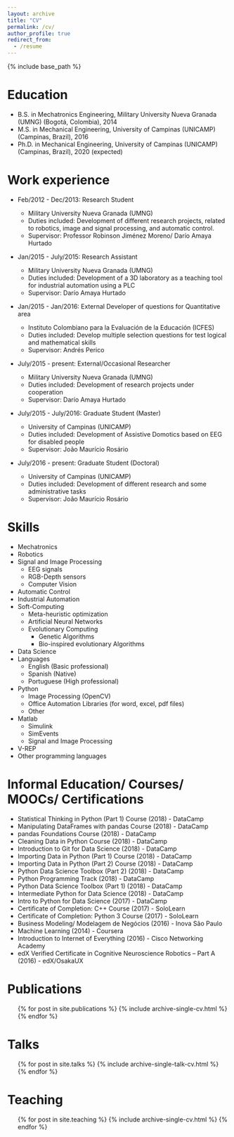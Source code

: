 ```yaml
---
layout: archive
title: "CV"
permalink: /cv/
author_profile: true
redirect_from:
  - /resume
---
```


{% include base_path %}

Education
======
* B.S. in Mechatronics Engineering, Military University Nueva Granada (UMNG) (Bogotá, Colombia), 2014
* M.S. in Mechanical Engineering, University of Campinas (UNICAMP) (Campinas, Brazil), 2016
* Ph.D. in Mechanical Engineering, University of Campinas (UNICAMP) (Campinas, Brazil), 2020 (expected)

Work experience
======
* Feb/2012 - Dec/2013: Research Student
  * Military University Nueva Granada (UMNG)
  * Duties included: Development of different research projects, related to robotics, image and signal processing, and automatic control.
  * Supervisor: Professor Robinson Jiménez Moreno/ Darío Amaya Hurtado

* Jan/2015 - July/2015: Research Assistant
  * Military University Nueva Granada (UMNG)
  * Duties included: Development of a 3D laboratory as a teaching tool for industrial automation using a PLC
  * Supervisor: Darío Amaya Hurtado
 
* Jan/2015 - Jan/2016: External Developer of questions for Quantitative area 
  * Instituto Colombiano para la Evaluación de la Educación (ICFES)
  * Duties included: Develop multiple selection questions for test logical and mathematical skills
  * Supervisor: Andrés Perico

* July/2015 - present: External/Occasional Researcher
  * Military University Nueva Granada (UMNG)
  * Duties included: Development of research projects under cooperation
  * Supervisor: Darío Amaya Hurtado
  
* July/2015 - July/2016: Graduate Student (Master)
  * University of Campinas (UNICAMP)
  * Duties included: Development of Assistive Domotics based on EEG for disabled people
  * Supervisor: João Maurício Rosário
  
* July/2016 - present: Graduate Student (Doctoral)
  * University of Campinas (UNICAMP)
  * Duties included: Development of different research and some administrative tasks
  * Supervisor: João Maurício Rosário
  
Skills
======
* Mechatronics
* Robotics
* Signal and Image Processing 
	* EEG signals
	* RGB-Depth sensors
	* Computer Vision
* Automatic Control
* Industrial Automation
* Soft-Computing
	* Meta-heuristic optimization
	* Artificial Neural Networks
	* Evolutionary Computing
		* Genetic Algorithms
		* Bio-inspired evolutionary Algorithms
* Data Science
* Languages
	* English (Basic professional)
	* Spanish (Native)
	* Portuguese (High professional)
* Python
	* Image Processing (OpenCV)
	* Office Automation Libraries (for word, excel, pdf files)
	* Other
* Matlab
	* Simulink
	* SimEvents
	* Signal and Image Processing
* V-REP
* Other programming languages

Informal Education/ Courses/ MOOCs/ Certifications
======
* Statistical Thinking in Python (Part 1) Course (2018) - DataCamp
* Manipulating DataFrames with pandas Course (2018) - DataCamp
* pandas Foundations Course (2018) - DataCamp
* Cleaning Data in Python Course (2018) - DataCamp
* Introduction to Git for Data Science (2018) - DataCamp
* Importing Data in Python (Part 1) Course (2018) - DataCamp
* Importing Data in Python (Part 2) Course (2018) - DataCamp
* Python Data Science Toolbox (Part 2) (2018) - DataCamp
* Python Programming Track (2018) - DataCamp
* Python Data Science Toolbox (Part 1) (2018) - DataCamp
* Intermediate Python for Data Science (2018) - DataCamp
* Intro to Python for Data Science (2017) - DataCamp
* Certificate of Completion: C++ Course (2017) - SoloLearn
* Certificate of Completion: Python 3 Course (2017) - SoloLearn
* Business Modeling/ Modelagem de Negócios (2016) - Inova São Paulo
* Machine Learning (2014) - Coursera
* Introduction to Internet of Everything (2016) - Cisco Networking Academy
* edX Verified Certificate in Cognitive Neuroscience Robotics – Part A (2016) - edX/OsakaUX

Publications
======
  <ul>{% for post in site.publications %}
    {% include archive-single-cv.html %}
  {% endfor %}</ul>
  
Talks
======
  <ul>{% for post in site.talks %}
    {% include archive-single-talk-cv.html %}
  {% endfor %}</ul>
  
Teaching
======
  <ul>{% for post in site.teaching %}
    {% include archive-single-cv.html %}
  {% endfor %}</ul>
  
